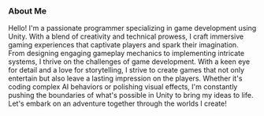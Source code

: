 ### About Me
Hello! I'm a passionate programmer specializing in game development using Unity. With a blend of creativity and technical prowess, I craft immersive gaming experiences that captivate players and spark their imagination. From designing engaging gameplay mechanics to implementing intricate systems, I thrive on the challenges of game development. With a keen eye for detail and a love for storytelling, I strive to create games that not only entertain but also leave a lasting impression on the players. Whether it's coding complex AI behaviors or polishing visual effects, I'm constantly pushing the boundaries of what's possible in Unity to bring my ideas to life. Let's embark on an adventure together through the worlds I create!
